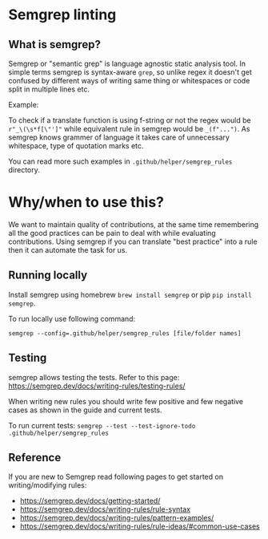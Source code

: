 # Semgrep linting

## What is semgrep?
Semgrep or "semantic grep" is language agnostic static analysis tool. In simple terms semgrep is syntax-aware `grep`, so unlike regex it doesn't get confused by different ways of writing same thing or whitespaces or code split in multiple lines etc.

Example:

To check if a translate function is using f-string or not the regex would be `r"_\(\s*f[\"']"` while equivalent rule in semgrep would be `_(f"...")`. As semgrep knows grammer of language it takes care of unnecessary whitespace, type of quotation marks etc.

You can read more such examples in `.github/helper/semgrep_rules` directory.

# Why/when to use this?
We want to maintain quality of contributions, at the same time remembering all the good practices can be pain to deal with while evaluating contributions. Using semgrep if you can translate "best practice" into a rule then it can automate the task for us.

## Running locally

Install semgrep using homebrew `brew install semgrep` or pip `pip install semgrep`.

To run locally use following command:

`semgrep --config=.github/helper/semgrep_rules [file/folder names]`

## Testing
semgrep allows testing the tests. Refer to this page: https://semgrep.dev/docs/writing-rules/testing-rules/

When writing new rules you should write few positive and few negative cases as shown in the guide and current tests.

To run current tests: `semgrep --test --test-ignore-todo .github/helper/semgrep_rules`


## Reference

If you are new to Semgrep read following pages to get started on writing/modifying rules:

- https://semgrep.dev/docs/getting-started/
- https://semgrep.dev/docs/writing-rules/rule-syntax
- https://semgrep.dev/docs/writing-rules/pattern-examples/
- https://semgrep.dev/docs/writing-rules/rule-ideas/#common-use-cases
